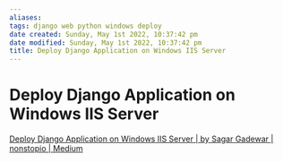```yaml
---
aliases: 
tags: django web python windows deploy
date created: Sunday, May 1st 2022, 10:37:42 pm
date modified: Sunday, May 1st 2022, 10:37:42 pm
title: Deploy Django Application on Windows IIS Server
---
```


# Deploy Django Application on Windows IIS Server

[Deploy Django Application on Windows IIS Server | by Sagar Gadewar | nonstopio | Medium](https://medium.com/nonstopio/deploy-django-application-on-windows-iis-server-93aee2864c41)